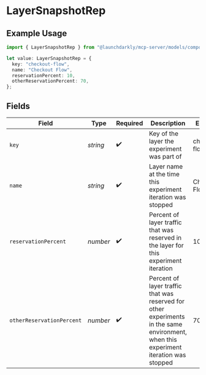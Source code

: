 # LayerSnapshotRep

## Example Usage

```typescript
import { LayerSnapshotRep } from "@launchdarkly/mcp-server/models/components";

let value: LayerSnapshotRep = {
  key: "checkout-flow",
  name: "Checkout Flow",
  reservationPercent: 10,
  otherReservationPercent: 70,
};
```

## Fields

| Field                                                                                                                                | Type                                                                                                                                 | Required                                                                                                                             | Description                                                                                                                          | Example                                                                                                                              |
| ------------------------------------------------------------------------------------------------------------------------------------ | ------------------------------------------------------------------------------------------------------------------------------------ | ------------------------------------------------------------------------------------------------------------------------------------ | ------------------------------------------------------------------------------------------------------------------------------------ | ------------------------------------------------------------------------------------------------------------------------------------ |
| `key`                                                                                                                                | *string*                                                                                                                             | :heavy_check_mark:                                                                                                                   | Key of the layer the experiment was part of                                                                                          | checkout-flow                                                                                                                        |
| `name`                                                                                                                               | *string*                                                                                                                             | :heavy_check_mark:                                                                                                                   | Layer name at the time this experiment iteration was stopped                                                                         | Checkout Flow                                                                                                                        |
| `reservationPercent`                                                                                                                 | *number*                                                                                                                             | :heavy_check_mark:                                                                                                                   | Percent of layer traffic that was reserved in the layer for this experiment iteration                                                | 10                                                                                                                                   |
| `otherReservationPercent`                                                                                                            | *number*                                                                                                                             | :heavy_check_mark:                                                                                                                   | Percent of layer traffic that was reserved for other experiments in the same environment, when this experiment iteration was stopped | 70                                                                                                                                   |